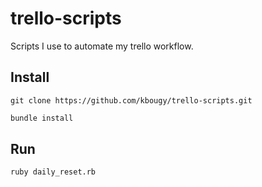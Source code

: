 # trello-scripts

Scripts I use to automate my trello workflow.

## Install

```
git clone https://github.com/kbougy/trello-scripts.git
```

```bash
bundle install
```

## Run

```bash
ruby daily_reset.rb
```
